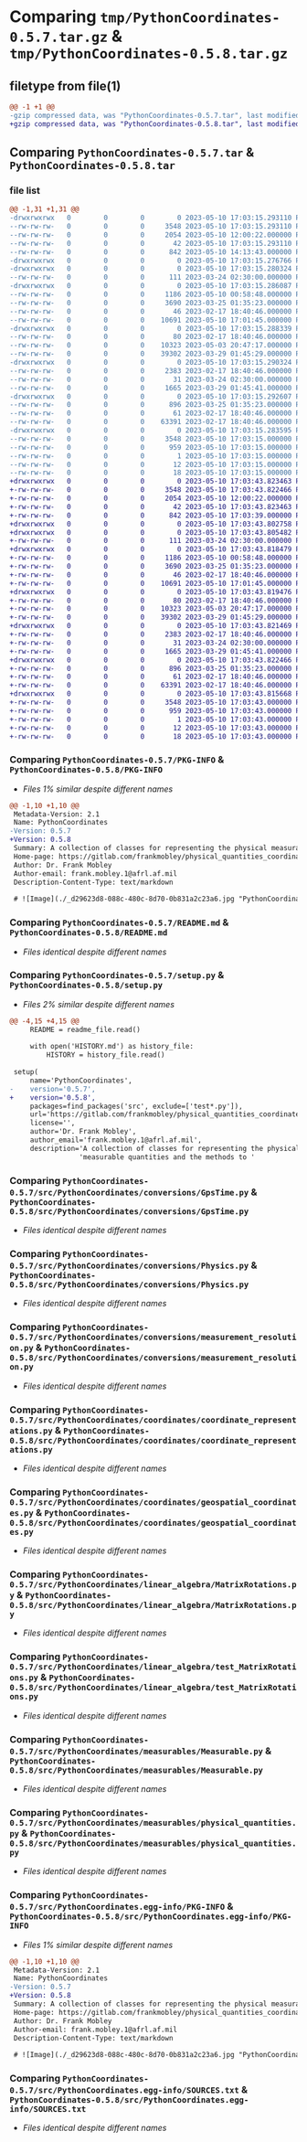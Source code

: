 # Comparing `tmp/PythonCoordinates-0.5.7.tar.gz` & `tmp/PythonCoordinates-0.5.8.tar.gz`

## filetype from file(1)

```diff
@@ -1 +1 @@
-gzip compressed data, was "PythonCoordinates-0.5.7.tar", last modified: Wed May 10 17:03:15 2023, max compression
+gzip compressed data, was "PythonCoordinates-0.5.8.tar", last modified: Wed May 10 17:03:43 2023, max compression
```

## Comparing `PythonCoordinates-0.5.7.tar` & `PythonCoordinates-0.5.8.tar`

### file list

```diff
@@ -1,31 +1,31 @@
-drwxrwxrwx   0        0        0        0 2023-05-10 17:03:15.293110 PythonCoordinates-0.5.7/
--rw-rw-rw-   0        0        0     3548 2023-05-10 17:03:15.293110 PythonCoordinates-0.5.7/PKG-INFO
--rw-rw-rw-   0        0        0     2054 2023-05-10 12:00:22.000000 PythonCoordinates-0.5.7/README.md
--rw-rw-rw-   0        0        0       42 2023-05-10 17:03:15.293110 PythonCoordinates-0.5.7/setup.cfg
--rw-rw-rw-   0        0        0      842 2023-05-10 14:13:43.000000 PythonCoordinates-0.5.7/setup.py
-drwxrwxrwx   0        0        0        0 2023-05-10 17:03:15.276766 PythonCoordinates-0.5.7/src/
-drwxrwxrwx   0        0        0        0 2023-05-10 17:03:15.280324 PythonCoordinates-0.5.7/src/PythonCoordinates/
--rw-rw-rw-   0        0        0      111 2023-03-24 02:30:00.000000 PythonCoordinates-0.5.7/src/PythonCoordinates/__init__.py
-drwxrwxrwx   0        0        0        0 2023-05-10 17:03:15.286087 PythonCoordinates-0.5.7/src/PythonCoordinates/conversions/
--rw-rw-rw-   0        0        0     1186 2023-05-10 00:58:48.000000 PythonCoordinates-0.5.7/src/PythonCoordinates/conversions/GpsTime.py
--rw-rw-rw-   0        0        0     3690 2023-03-25 01:35:23.000000 PythonCoordinates-0.5.7/src/PythonCoordinates/conversions/Physics.py
--rw-rw-rw-   0        0        0       46 2023-02-17 18:40:46.000000 PythonCoordinates-0.5.7/src/PythonCoordinates/conversions/__init__.py
--rw-rw-rw-   0        0        0    10691 2023-05-10 17:01:45.000000 PythonCoordinates-0.5.7/src/PythonCoordinates/conversions/measurement_resolution.py
-drwxrwxrwx   0        0        0        0 2023-05-10 17:03:15.288339 PythonCoordinates-0.5.7/src/PythonCoordinates/coordinates/
--rw-rw-rw-   0        0        0       80 2023-02-17 18:40:46.000000 PythonCoordinates-0.5.7/src/PythonCoordinates/coordinates/__init__.py
--rw-rw-rw-   0        0        0    10323 2023-05-03 20:47:17.000000 PythonCoordinates-0.5.7/src/PythonCoordinates/coordinates/coordinate_representations.py
--rw-rw-rw-   0        0        0    39302 2023-03-29 01:45:29.000000 PythonCoordinates-0.5.7/src/PythonCoordinates/coordinates/geospatial_coordinates.py
-drwxrwxrwx   0        0        0        0 2023-05-10 17:03:15.290324 PythonCoordinates-0.5.7/src/PythonCoordinates/linear_algebra/
--rw-rw-rw-   0        0        0     2383 2023-02-17 18:40:46.000000 PythonCoordinates-0.5.7/src/PythonCoordinates/linear_algebra/MatrixRotations.py
--rw-rw-rw-   0        0        0       31 2023-03-24 02:30:00.000000 PythonCoordinates-0.5.7/src/PythonCoordinates/linear_algebra/__init__.py
--rw-rw-rw-   0        0        0     1665 2023-03-29 01:45:41.000000 PythonCoordinates-0.5.7/src/PythonCoordinates/linear_algebra/test_MatrixRotations.py
-drwxrwxrwx   0        0        0        0 2023-05-10 17:03:15.292607 PythonCoordinates-0.5.7/src/PythonCoordinates/measurables/
--rw-rw-rw-   0        0        0      896 2023-03-25 01:35:23.000000 PythonCoordinates-0.5.7/src/PythonCoordinates/measurables/Measurable.py
--rw-rw-rw-   0        0        0       61 2023-02-17 18:40:46.000000 PythonCoordinates-0.5.7/src/PythonCoordinates/measurables/__init__.py
--rw-rw-rw-   0        0        0    63391 2023-02-17 18:40:46.000000 PythonCoordinates-0.5.7/src/PythonCoordinates/measurables/physical_quantities.py
-drwxrwxrwx   0        0        0        0 2023-05-10 17:03:15.283595 PythonCoordinates-0.5.7/src/PythonCoordinates.egg-info/
--rw-rw-rw-   0        0        0     3548 2023-05-10 17:03:15.000000 PythonCoordinates-0.5.7/src/PythonCoordinates.egg-info/PKG-INFO
--rw-rw-rw-   0        0        0      959 2023-05-10 17:03:15.000000 PythonCoordinates-0.5.7/src/PythonCoordinates.egg-info/SOURCES.txt
--rw-rw-rw-   0        0        0        1 2023-05-10 17:03:15.000000 PythonCoordinates-0.5.7/src/PythonCoordinates.egg-info/dependency_links.txt
--rw-rw-rw-   0        0        0       12 2023-05-10 17:03:15.000000 PythonCoordinates-0.5.7/src/PythonCoordinates.egg-info/requires.txt
--rw-rw-rw-   0        0        0       18 2023-05-10 17:03:15.000000 PythonCoordinates-0.5.7/src/PythonCoordinates.egg-info/top_level.txt
+drwxrwxrwx   0        0        0        0 2023-05-10 17:03:43.823463 PythonCoordinates-0.5.8/
+-rw-rw-rw-   0        0        0     3548 2023-05-10 17:03:43.822466 PythonCoordinates-0.5.8/PKG-INFO
+-rw-rw-rw-   0        0        0     2054 2023-05-10 12:00:22.000000 PythonCoordinates-0.5.8/README.md
+-rw-rw-rw-   0        0        0       42 2023-05-10 17:03:43.823463 PythonCoordinates-0.5.8/setup.cfg
+-rw-rw-rw-   0        0        0      842 2023-05-10 17:03:39.000000 PythonCoordinates-0.5.8/setup.py
+drwxrwxrwx   0        0        0        0 2023-05-10 17:03:43.802758 PythonCoordinates-0.5.8/src/
+drwxrwxrwx   0        0        0        0 2023-05-10 17:03:43.805482 PythonCoordinates-0.5.8/src/PythonCoordinates/
+-rw-rw-rw-   0        0        0      111 2023-03-24 02:30:00.000000 PythonCoordinates-0.5.8/src/PythonCoordinates/__init__.py
+drwxrwxrwx   0        0        0        0 2023-05-10 17:03:43.818479 PythonCoordinates-0.5.8/src/PythonCoordinates/conversions/
+-rw-rw-rw-   0        0        0     1186 2023-05-10 00:58:48.000000 PythonCoordinates-0.5.8/src/PythonCoordinates/conversions/GpsTime.py
+-rw-rw-rw-   0        0        0     3690 2023-03-25 01:35:23.000000 PythonCoordinates-0.5.8/src/PythonCoordinates/conversions/Physics.py
+-rw-rw-rw-   0        0        0       46 2023-02-17 18:40:46.000000 PythonCoordinates-0.5.8/src/PythonCoordinates/conversions/__init__.py
+-rw-rw-rw-   0        0        0    10691 2023-05-10 17:01:45.000000 PythonCoordinates-0.5.8/src/PythonCoordinates/conversions/measurement_resolution.py
+drwxrwxrwx   0        0        0        0 2023-05-10 17:03:43.819476 PythonCoordinates-0.5.8/src/PythonCoordinates/coordinates/
+-rw-rw-rw-   0        0        0       80 2023-02-17 18:40:46.000000 PythonCoordinates-0.5.8/src/PythonCoordinates/coordinates/__init__.py
+-rw-rw-rw-   0        0        0    10323 2023-05-03 20:47:17.000000 PythonCoordinates-0.5.8/src/PythonCoordinates/coordinates/coordinate_representations.py
+-rw-rw-rw-   0        0        0    39302 2023-03-29 01:45:29.000000 PythonCoordinates-0.5.8/src/PythonCoordinates/coordinates/geospatial_coordinates.py
+drwxrwxrwx   0        0        0        0 2023-05-10 17:03:43.821469 PythonCoordinates-0.5.8/src/PythonCoordinates/linear_algebra/
+-rw-rw-rw-   0        0        0     2383 2023-02-17 18:40:46.000000 PythonCoordinates-0.5.8/src/PythonCoordinates/linear_algebra/MatrixRotations.py
+-rw-rw-rw-   0        0        0       31 2023-03-24 02:30:00.000000 PythonCoordinates-0.5.8/src/PythonCoordinates/linear_algebra/__init__.py
+-rw-rw-rw-   0        0        0     1665 2023-03-29 01:45:41.000000 PythonCoordinates-0.5.8/src/PythonCoordinates/linear_algebra/test_MatrixRotations.py
+drwxrwxrwx   0        0        0        0 2023-05-10 17:03:43.822466 PythonCoordinates-0.5.8/src/PythonCoordinates/measurables/
+-rw-rw-rw-   0        0        0      896 2023-03-25 01:35:23.000000 PythonCoordinates-0.5.8/src/PythonCoordinates/measurables/Measurable.py
+-rw-rw-rw-   0        0        0       61 2023-02-17 18:40:46.000000 PythonCoordinates-0.5.8/src/PythonCoordinates/measurables/__init__.py
+-rw-rw-rw-   0        0        0    63391 2023-02-17 18:40:46.000000 PythonCoordinates-0.5.8/src/PythonCoordinates/measurables/physical_quantities.py
+drwxrwxrwx   0        0        0        0 2023-05-10 17:03:43.815668 PythonCoordinates-0.5.8/src/PythonCoordinates.egg-info/
+-rw-rw-rw-   0        0        0     3548 2023-05-10 17:03:43.000000 PythonCoordinates-0.5.8/src/PythonCoordinates.egg-info/PKG-INFO
+-rw-rw-rw-   0        0        0      959 2023-05-10 17:03:43.000000 PythonCoordinates-0.5.8/src/PythonCoordinates.egg-info/SOURCES.txt
+-rw-rw-rw-   0        0        0        1 2023-05-10 17:03:43.000000 PythonCoordinates-0.5.8/src/PythonCoordinates.egg-info/dependency_links.txt
+-rw-rw-rw-   0        0        0       12 2023-05-10 17:03:43.000000 PythonCoordinates-0.5.8/src/PythonCoordinates.egg-info/requires.txt
+-rw-rw-rw-   0        0        0       18 2023-05-10 17:03:43.000000 PythonCoordinates-0.5.8/src/PythonCoordinates.egg-info/top_level.txt
```

### Comparing `PythonCoordinates-0.5.7/PKG-INFO` & `PythonCoordinates-0.5.8/PKG-INFO`

 * *Files 1% similar despite different names*

```diff
@@ -1,10 +1,10 @@
 Metadata-Version: 2.1
 Name: PythonCoordinates
-Version: 0.5.7
+Version: 0.5.8
 Summary: A collection of classes for representing the physical measurable quantities and the methods to locate them
 Home-page: https://gitlab.com/frankmobley/physical_quantities_coordinates
 Author: Dr. Frank Mobley
 Author-email: frank.mobley.1@afrl.af.mil
 Description-Content-Type: text/markdown
 
 # ![Image](./_d29623d8-088c-480c-8d70-0b831a2c23a6.jpg "PythonCoordinates") PythonCoordinates
```

### Comparing `PythonCoordinates-0.5.7/README.md` & `PythonCoordinates-0.5.8/README.md`

 * *Files identical despite different names*

### Comparing `PythonCoordinates-0.5.7/setup.py` & `PythonCoordinates-0.5.8/setup.py`

 * *Files 2% similar despite different names*

```diff
@@ -4,15 +4,15 @@
     README = readme_file.read()
 
     with open('HISTORY.md') as history_file:
         HISTORY = history_file.read()
 
 setup(
     name='PythonCoordinates',
-    version='0.5.7',
+    version='0.5.8',
     packages=find_packages('src', exclude=['test*.py']),
     url='https://gitlab.com/frankmobley/physical_quantities_coordinates',
     license='',
     author='Dr. Frank Mobley',
     author_email='frank.mobley.1@afrl.af.mil',
     description='A collection of classes for representing the physical '
                 'measurable quantities and the methods to '
```

### Comparing `PythonCoordinates-0.5.7/src/PythonCoordinates/conversions/GpsTime.py` & `PythonCoordinates-0.5.8/src/PythonCoordinates/conversions/GpsTime.py`

 * *Files identical despite different names*

### Comparing `PythonCoordinates-0.5.7/src/PythonCoordinates/conversions/Physics.py` & `PythonCoordinates-0.5.8/src/PythonCoordinates/conversions/Physics.py`

 * *Files identical despite different names*

### Comparing `PythonCoordinates-0.5.7/src/PythonCoordinates/conversions/measurement_resolution.py` & `PythonCoordinates-0.5.8/src/PythonCoordinates/conversions/measurement_resolution.py`

 * *Files identical despite different names*

### Comparing `PythonCoordinates-0.5.7/src/PythonCoordinates/coordinates/coordinate_representations.py` & `PythonCoordinates-0.5.8/src/PythonCoordinates/coordinates/coordinate_representations.py`

 * *Files identical despite different names*

### Comparing `PythonCoordinates-0.5.7/src/PythonCoordinates/coordinates/geospatial_coordinates.py` & `PythonCoordinates-0.5.8/src/PythonCoordinates/coordinates/geospatial_coordinates.py`

 * *Files identical despite different names*

### Comparing `PythonCoordinates-0.5.7/src/PythonCoordinates/linear_algebra/MatrixRotations.py` & `PythonCoordinates-0.5.8/src/PythonCoordinates/linear_algebra/MatrixRotations.py`

 * *Files identical despite different names*

### Comparing `PythonCoordinates-0.5.7/src/PythonCoordinates/linear_algebra/test_MatrixRotations.py` & `PythonCoordinates-0.5.8/src/PythonCoordinates/linear_algebra/test_MatrixRotations.py`

 * *Files identical despite different names*

### Comparing `PythonCoordinates-0.5.7/src/PythonCoordinates/measurables/Measurable.py` & `PythonCoordinates-0.5.8/src/PythonCoordinates/measurables/Measurable.py`

 * *Files identical despite different names*

### Comparing `PythonCoordinates-0.5.7/src/PythonCoordinates/measurables/physical_quantities.py` & `PythonCoordinates-0.5.8/src/PythonCoordinates/measurables/physical_quantities.py`

 * *Files identical despite different names*

### Comparing `PythonCoordinates-0.5.7/src/PythonCoordinates.egg-info/PKG-INFO` & `PythonCoordinates-0.5.8/src/PythonCoordinates.egg-info/PKG-INFO`

 * *Files 1% similar despite different names*

```diff
@@ -1,10 +1,10 @@
 Metadata-Version: 2.1
 Name: PythonCoordinates
-Version: 0.5.7
+Version: 0.5.8
 Summary: A collection of classes for representing the physical measurable quantities and the methods to locate them
 Home-page: https://gitlab.com/frankmobley/physical_quantities_coordinates
 Author: Dr. Frank Mobley
 Author-email: frank.mobley.1@afrl.af.mil
 Description-Content-Type: text/markdown
 
 # ![Image](./_d29623d8-088c-480c-8d70-0b831a2c23a6.jpg "PythonCoordinates") PythonCoordinates
```

### Comparing `PythonCoordinates-0.5.7/src/PythonCoordinates.egg-info/SOURCES.txt` & `PythonCoordinates-0.5.8/src/PythonCoordinates.egg-info/SOURCES.txt`

 * *Files identical despite different names*

